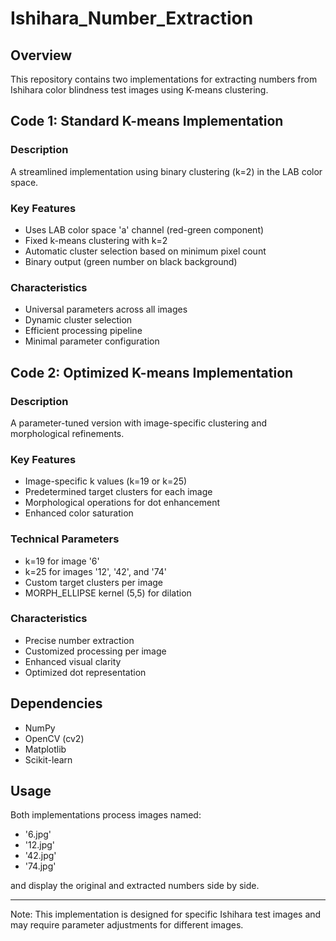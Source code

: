 # Ishihara_Number_Extraction

## Overview
This repository contains two implementations for extracting numbers from Ishihara color blindness test images using K-means clustering.

## Code 1: Standard K-means Implementation

### Description
A streamlined implementation using binary clustering (k=2) in the LAB color space.

### Key Features
- Uses LAB color space 'a' channel (red-green component)
- Fixed k-means clustering with k=2  
- Automatic cluster selection based on minimum pixel count
- Binary output (green number on black background)

### Characteristics
- Universal parameters across all images
- Dynamic cluster selection
- Efficient processing pipeline 
- Minimal parameter configuration

## Code 2: Optimized K-means Implementation

### Description
A parameter-tuned version with image-specific clustering and morphological refinements.

### Key Features
- Image-specific k values (k=19 or k=25)
- Predetermined target clusters for each image
- Morphological operations for dot enhancement
- Enhanced color saturation

### Technical Parameters
- k=19 for image '6'
- k=25 for images '12', '42', and '74'
- Custom target clusters per image
- MORPH_ELLIPSE kernel (5,5) for dilation

### Characteristics  
- Precise number extraction
- Customized processing per image
- Enhanced visual clarity
- Optimized dot representation

## Dependencies
- NumPy
- OpenCV (cv2)
- Matplotlib 
- Scikit-learn

## Usage
Both implementations process images named:
- '6.jpg'
- '12.jpg'
- '42.jpg'
- '74.jpg'

and display the original and extracted numbers side by side.

---
Note: This implementation is designed for specific Ishihara test images and may require parameter adjustments for different images.
